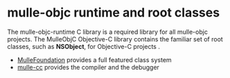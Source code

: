 # mulle-objc runtime and root classes

The mulle-objc-runtime C library is a required library for all mulle-objc projects.
The MulleObjC Objective-C library contains the familiar set of root classes, 
such as **NSObject**, for Objective-C projects . 

* [MulleFoundation](//github.com/MulleFoundation) provides a full featured class system
* [mulle-cc](//github.com/mulle-cc) provides the compiler and the debugger

